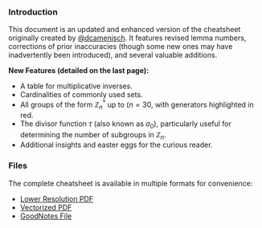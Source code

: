 ### Introduction

This document is an updated and enhanced version of the cheatsheet originally created by [@dcamenisch](https://n.ethz.ch/~dcamenisch/uploads/DiskMat-Cheatsheet.pdf). It features revised lemma numbers, corrections of prior inaccuracies (though some new ones may have inadvertently been introduced), and several valuable additions.

**New Features (detailed on the last page):**  
- A table for multiplicative inverses.  
- Cardinalities of commonly used sets.  
- All groups of the form $\mathbb{Z}_n^*$ up to $(n = 30$, with generators highlighted in red.  
- The divisor function $\tau$ (also known as $\sigma_0$), particularly useful for determining the number of subgroups in $\mathbb{Z}_n$.  
- Additional insights and easter eggs for the curious reader.  

### Files

The complete cheatsheet is available in multiple formats for convenience:  
- [Lower Resolution PDF](/CheatSheet-HS22-lowres.pdf)  
- [Vectorized PDF](/CheatSheet-HS22.pdf)  
- [GoodNotes File](/CheatSheet-HS22.goodnotes)  
